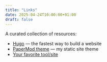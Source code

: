 ```yaml
---
title: "Links"
date: 2025-04-24T10:00:00+01:00
draft: false
---
```


A curated collection of resources:

- [Hugo](https://gohugo.io/) — the fastest way to build a website  
- [PaperMod theme](https://github.com/adityatelange/hugo-PaperMod) — my static site theme  
- [Your favorite tool/site](https://…)
